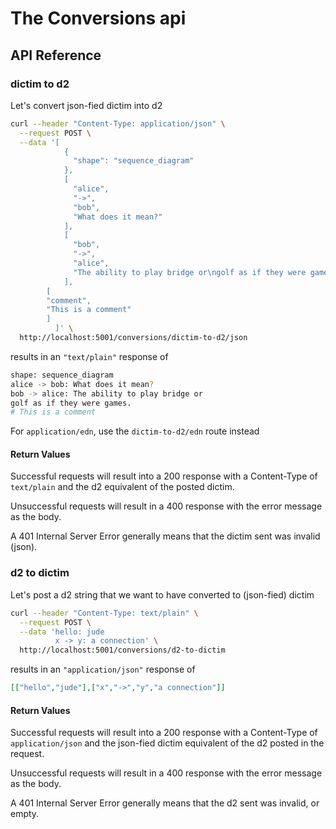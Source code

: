 # The Conversions api

## API Reference

### dictim to d2


Let's convert json-fied dictim into d2

````bash
curl --header "Content-Type: application/json" \
  --request POST \
  --data '[
            {
              "shape": "sequence_diagram"
            },
            [
              "alice",
              "->",
              "bob",
              "What does it mean?"
            ],
            [
              "bob",
              "->",
              "alice",
              "The ability to play bridge or\ngolf as if they were games."
            ],
	    [
	    "comment",
	    "This is a comment"
	    ]
          ]' \
  http://localhost:5001/conversions/dictim-to-d2/json
````

results in an `"text/plain"` response of

````bash
shape: sequence_diagram
alice -> bob: What does it mean?
bob -> alice: The ability to play bridge or
golf as if they were games.
# This is a comment
````

For `application/edn`, use the `dictim-to-d2/edn` route instead


#### Return Values

Successful requests will result into a 200 response with a Content-Type of `text/plain` and the d2 equivalent of the posted dictim.

Unsuccessful requests will result in a 400 response with the error message as the body.

A 401 Internal Server Error generally means that the dictim sent was invalid (json).


### d2 to dictim

Let's post a d2 string that we want to have converted to (json-fied) dictim

````bash
curl --header "Content-Type: text/plain" \
  --request POST \
  --data 'hello: jude
          x -> y: a connection' \
  http://localhost:5001/conversions/d2-to-dictim
````

results in an `"application/json"` response of

````json
[["hello","jude"],["x","->","y","a connection"]]
````


#### Return Values


Successful requests will result into a 200 response with a Content-Type of `application/json` and the json-fied dictim equivalent of the d2 posted in the request.

Unsuccessful requests will result in a 400 response with the error message as the body.

A 401 Internal Server Error generally means that the d2 sent was invalid, or empty.